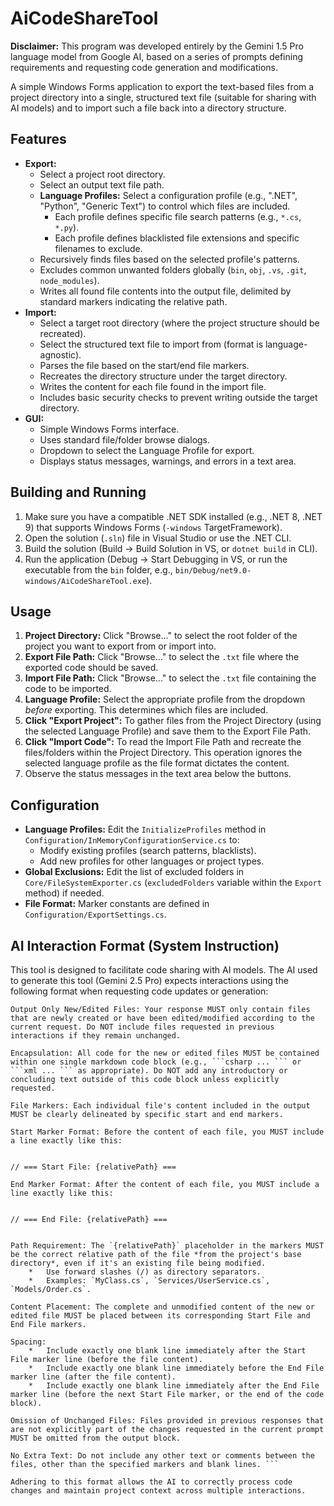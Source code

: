
# AiCodeShareTool

**Disclaimer:** This program was developed entirely by the Gemini 1.5 Pro language model from Google AI, based on a series of prompts defining requirements and requesting code generation and modifications.

A simple Windows Forms application to export the text-based files from a project directory into a single, structured text file (suitable for sharing with AI models) and to import such a file back into a directory structure.

## Features

*   **Export:**
    *   Select a project root directory.
    *   Select an output text file path.
    *   **Language Profiles:** Select a configuration profile (e.g., ".NET", "Python", "Generic Text") to control which files are included.
        *   Each profile defines specific file search patterns (e.g., `*.cs`, `*.py`).
        *   Each profile defines blacklisted file extensions and specific filenames to exclude.
    *   Recursively finds files based on the selected profile's patterns.
    *   Excludes common unwanted folders globally (`bin`, `obj`, `.vs`, `.git`, `node_modules`).
    *   Writes all found file contents into the output file, delimited by standard markers indicating the relative path.
*   **Import:**
    *   Select a target root directory (where the project structure should be recreated).
    *   Select the structured text file to import from (format is language-agnostic).
    *   Parses the file based on the start/end file markers.
    *   Recreates the directory structure under the target directory.
    *   Writes the content for each file found in the import file.
    *   Includes basic security checks to prevent writing outside the target directory.
*   **GUI:**
    *   Simple Windows Forms interface.
    *   Uses standard file/folder browse dialogs.
    *   Dropdown to select the Language Profile for export.
    *   Displays status messages, warnings, and errors in a text area.

## Building and Running

1.  Make sure you have a compatible .NET SDK installed (e.g., .NET 8, .NET 9) that supports Windows Forms (`-windows` TargetFramework).
2.  Open the solution (`.sln`) file in Visual Studio or use the .NET CLI.
3.  Build the solution (Build -> Build Solution in VS, or `dotnet build` in CLI).
4.  Run the application (Debug -> Start Debugging in VS, or run the executable from the `bin` folder, e.g., `bin/Debug/net9.0-windows/AiCodeShareTool.exe`).

## Usage

1.  **Project Directory:** Click "Browse..." to select the root folder of the project you want to export from or import into.
2.  **Export File Path:** Click "Browse..." to select the `.txt` file where the exported code should be saved.
3.  **Import File Path:** Click "Browse..." to select the `.txt` file containing the code to be imported.
4.  **Language Profile:** Select the appropriate profile from the dropdown *before* exporting. This determines which files are included.
5.  **Click "Export Project":** To gather files from the Project Directory (using the selected Language Profile) and save them to the Export File Path.
6.  **Click "Import Code":** To read the Import File Path and recreate the files/folders within the Project Directory. This operation ignores the selected language profile as the file format dictates the content.
7.  Observe the status messages in the text area below the buttons.

## Configuration

*   **Language Profiles:** Edit the `InitializeProfiles` method in `Configuration/InMemoryConfigurationService.cs` to:
    *   Modify existing profiles (search patterns, blacklists).
    *   Add new profiles for other languages or project types.
*   **Global Exclusions:** Edit the list of excluded folders in `Core/FileSystemExporter.cs` (`excludedFolders` variable within the `Export` method) if needed.
*   **File Format:** Marker constants are defined in `Configuration/ExportSettings.cs`.

## AI Interaction Format (System Instruction)

This tool is designed to facilitate code sharing with AI models. The AI used to generate this tool (Gemini 2.5 Pro) expects interactions using the following format when requesting code updates or generation:

```text
Output Only New/Edited Files: Your response MUST only contain files that are newly created or have been edited/modified according to the current request. Do NOT include files requested in previous interactions if they remain unchanged.

Encapsulation: All code for the new or edited files MUST be contained within one single markdown code block (e.g., ```csharp ... ``` or ```xml ... ``` as appropriate). Do NOT add any introductory or concluding text outside of this code block unless explicitly requested.

File Markers: Each individual file's content included in the output MUST be clearly delineated by specific start and end markers.

Start Marker Format: Before the content of each file, you MUST include a line exactly like this:


// === Start File: {relativePath} ===

End Marker Format: After the content of each file, you MUST include a line exactly like this:


// === End File: {relativePath} ===


Path Requirement: The `{relativePath}` placeholder in the markers MUST be the correct relative path of the file *from the project's base directory*, even if it's an existing file being modified.
    *   Use forward slashes (/) as directory separators.
    *   Examples: `MyClass.cs`, `Services/UserService.cs`, `Models/Order.cs`.

Content Placement: The complete and unmodified content of the new or edited file MUST be placed between its corresponding Start File and End File markers.

Spacing:
    *   Include exactly one blank line immediately after the Start File marker line (before the file content).
    *   Include exactly one blank line immediately before the End File marker line (after the file content).
    *   Include exactly one blank line immediately after the End File marker line (before the next Start File marker, or the end of the code block).

Omission of Unchanged Files: Files provided in previous responses that are not explicitly part of the changes requested in the current prompt MUST be omitted from the output block.

No Extra Text: Do not include any other text or comments between the files, other than the specified markers and blank lines. ```

Adhering to this format allows the AI to correctly process code changes and maintain project context across multiple interactions.